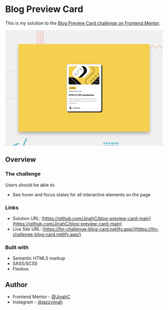 # Blog Preview Card

This is my solution to the [Blog Preview Card challenge on Frontend Mentor](https://www.frontendmentor.io/challenges/blog-preview-card-ckPaj01IcS).

![Design preview for the Blog preview card coding challenge](./design/desktop-preview.jpg)

<!-- ## Table of contents

- [Overview](#overview)
  - [The challenge](#the-challenge)
  - [Screenshot](#screenshot)
  - [Links](#links)
- [My process](#my-process)
  - [Built with](#built-with)
  - [What I learned](#what-i-learned)
  - [Continued development](#continued-development)
  - [Useful resources](#useful-resources)
- [Author](#author)
- [Acknowledgments](#acknowledgments) -->



## Overview

### The challenge

Users should be able to:

- See hover and focus states for all interactive elements on the page


### Links

- Solution URL: [https://github.com/JinahC/blog-preview-card-main](https://github.com/JinahC/blog-preview-card-main)
- Live Site URL: [https://fm-challenge-blog-card.netlify.app/](https://fm-challenge-blog-card.netlify.app/)

### Built with

- Semantic HTML5 markup
- SASS/SCSS
- Flexbox

## Author

- Frontend Mentor - [@JinahC](https://www.frontendmentor.io/profile/JinahC)
- Instagram - [@jazzyjinah](https://www.instagram.com/jazzyjinah)